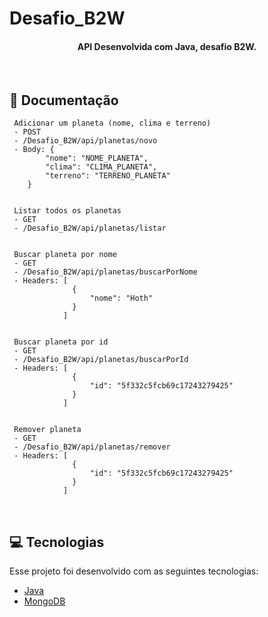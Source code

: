 # Desafio_B2W

<h4 align="center">
  API Desenvolvida com Java, desafio B2W.
</h4>

<br>

## 📜 Documentação

     Adicionar um planeta (nome, clima e terreno)
     - POST
     - /Desafio_B2W/api/planetas/novo 
     - Body: {        
	        "nome": "NOME_PLANETA",
	        "clima": "CLIMA_PLANETA",
	        "terreno": "TERRENO_PLANETA"
        }
     
     
     Listar todos os planetas
     - GET
     - /Desafio_B2W/api/planetas/listar     
     
     
     Buscar planeta por nome
     - GET
     - /Desafio_B2W/api/planetas/buscarPorNome
     - Headers: [
                  {
                      "nome": "Hoth"
                  }
                ]
      
      
     Buscar planeta por id
     - GET
     - /Desafio_B2W/api/planetas/buscarPorId
     - Headers: [
                  {
                      "id": "5f332c5fcb69c17243279425"
                  }
                ]
      
      
     Remover planeta
     - GET
     - /Desafio_B2W/api/planetas/remover
     - Headers: [
                  {
                      "id": "5f332c5fcb69c17243279425"
                  }
                ]


<br>

## 💻 Tecnologias

Esse projeto foi desenvolvido com as seguintes tecnologias:

- [Java](https://www.java.com/pt_BR/)
- [MongoDB](https://www.mongodb.com/)
